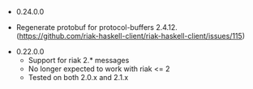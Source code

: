 * 0.24.0.0
 - Regenerate protobuf for protocol-buffers 2.4.12. (https://github.com/riak-haskell-client/riak-haskell-client/issues/115)
* 0.22.0.0
  - Support for riak 2.* messages
  - No longer expected to work with riak <= 2
  - Tested on both 2.0.x and 2.1.x
